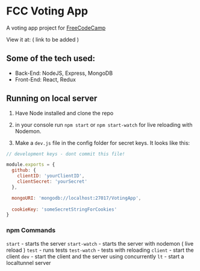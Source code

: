 # FCC Voting App
A voting app project for [FreeCodeCamp](https://www.freecodecamp.org/)

View it at: ( link to be added )

## Some of the tech used:
* Back-End: NodeJS, Express, MongoDB
* Front-End: React, Redux

## Running on local server
1. Have Node installed and clone the repo

2. in your console run `npm start` or `npm start-watch` for live reloading with Nodemon.

3. Make a `dev.js` file in the config folder for secret keys. It looks like this:

```js
// development keys - dont commit this file!

module.exports = {
  github: {
    clientID: 'yourClientID',
    clientSecret: 'yourSecret'
  },

  mongoURI: 'mongodb://localhost:27017/VotingApp',
  
  cookieKey: 'someSecretStringForCookies'
}

```

### npm Commands
  `start` - starts the server
  `start-watch` - starts the server with nodemon ( live reload )
  `test` - runs tests
  `test-watch` - tests with reloading
  `client` - start the client
  `dev` - start the client and the server using concurrently
  `lt` - start a localtunnel server
